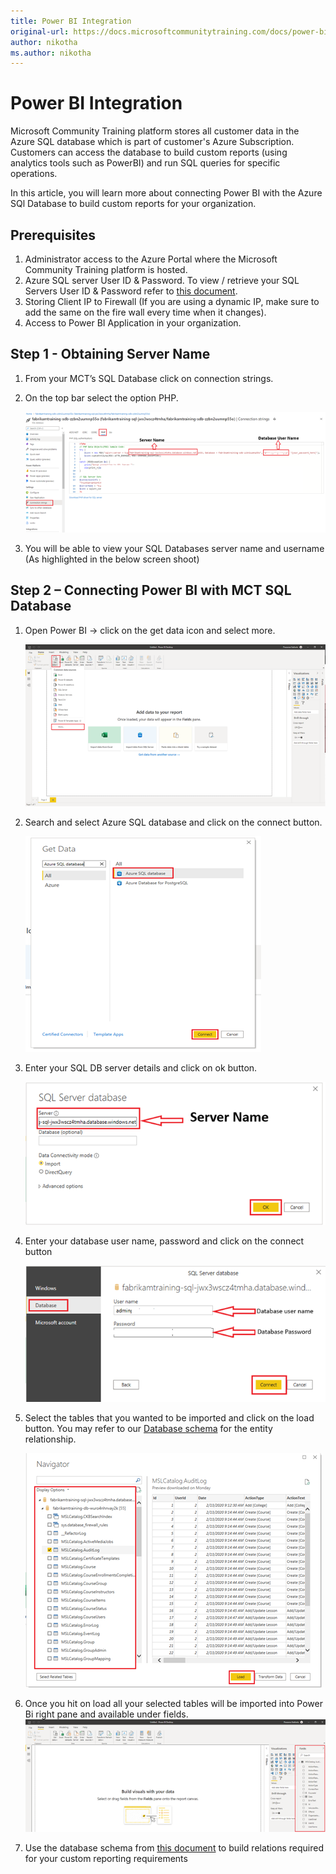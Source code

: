```yaml
---
title: Power BI Integration
original-url: https://docs.microsoftcommunitytraining.com/docs/power-bi-integration
author: nikotha
ms.author: nikotha
---
```


# Power BI Integration

Microsoft Community Training platform stores all customer data in the Azure SQL database which is part of customer's Azure Subscription. Customers can access the database to build custom reports (using analytics tools such as PowerBI) and run SQL queries for specific operations.

In this article, you will learn more about connecting Power BI with the Azure SQl Database to build custom reports for your organization.

## Prerequisites  

1. Administrator access to the Azure Portal where the Microsoft Community Training platform is hosted.
2. Azure SQL server User ID & Password. To view / retrieve your SQL Servers User ID & Password refer to [this document](./3_database-schema).  
3. Storing Client IP to Firewall (If you are using a dynamic IP, make sure to add the same on the fire wall every time when it changes).
4. Access to Power BI Application in your organization.

## Step 1 - Obtaining Server Name

1. From your MCT’s SQL Database click on connection strings.

2. On the top bar select the option PHP.

    ![image.png](../../media/image%28361%29.png)

3. You will be able to view your SQL Databases server name and username (As highlighted in the below screen shoot)

## Step 2 – Connecting Power BI with MCT SQL Database

1. Open Power BI → click on the get data icon and select more.

    ![image.png](../../media/image%28362%29.png)

2. Search and select Azure SQL database and click on the connect button.

    ![image.png](../../media/image%28363%29.png)

3. Enter your SQL DB server details and click on ok button.

    ![image.png](../../media/image%28364%29.png)

4. Enter your database user name, password and click on the connect button 

    ![image.png](../../media/image%28365%29.png)

5. Select the tables that you wanted to be imported and click on the load button. You may refer to our [Database schema](./3_database-schema) for the entity relationship.

    ![image.png](../../media/image%28366%29.png)

6. Once you hit on load all your selected tables will be imported into Power Bi right pane and available under fields.
    ![image.png](../../media/image%28367%29.png)

7. Use the database schema from [this document](./3_database-schema) to build relations required for your custom reporting requirements

